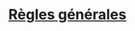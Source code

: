 ﻿---
!LinkItem
Link: l5r_general_hd.md
NameLink: <!--NameLink-->[Règles générales](hd_l5r_general.md)<!--/NameLink-->
Id: l5r_index_hd.md#règles-générales
ParentLink: l5r_index_hd.md#les-cinq-royaumes--les-règles-spécifiques
Name: Règles générales
ParentName: 'Les Cinq Royaumes : Les règles spécifiques'
Attributes:
  NameLink: '[Règles générales](hd_l5r_general.md)'
  Markdown: >+
    ## <!--NameLink-->[Règles générales](hd_l5r_general.md)<!--/NameLink-->

AttributesDictionary: >+
  NameLink: '[Règles générales](hd_l5r_general.md)'

  Markdown: >+

    ## <!--NameLink-->[Règles générales](hd_l5r_general.md)<!--/NameLink-->



---




# [Règles générales](hd_l5r_general.md)




